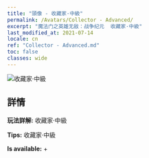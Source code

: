 ```yaml
---
title: "頭像 - 收藏家·中級"
permalink: /Avatars/Collector - Advanced/
excerpt: "魔法门之英雄无敌：战争纪元  收藏家·中級"
last_modified_at: 2021-07-14
locale: cn
ref: "Collector - Advanced.md"
toc: false
classes: wide
---
```

 ![收藏家·中級](/images/a/avatarFrame_72.png)

## 詳情

 **玩法詳解:** 收藏家·中級 

 **Tips:** 收藏家·中級 

 **Is available:**  + 

